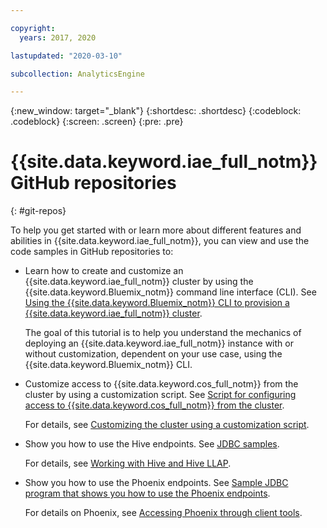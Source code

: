 ```yaml
---

copyright:
  years: 2017, 2020

lastupdated: "2020-03-10"

subcollection: AnalyticsEngine

---
```



{:new_window: target="_blank"}
{:shortdesc: .shortdesc}
{:codeblock: .codeblock}
{:screen: .screen}
{:pre: .pre}

# {{site.data.keyword.iae_full_notm}} GitHub repositories
{: #git-repos}

To help you get started with or learn more about different features and abilities in {{site.data.keyword.iae_full_notm}}, you can view  and use the code samples in GitHub repositories to:

- Learn how to create and customize an {{site.data.keyword.iae_full_notm}} cluster by using the {{site.data.keyword.Bluemix_notm}} command line interface (CLI). See [Using the {{site.data.keyword.Bluemix_notm}} CLI to provision a {{site.data.keyword.iae_full_notm}} cluster](https://github.com/IBM-Cloud/IBM-Analytics-Engine).

  The goal of this tutorial is to help you understand the mechanics of deploying an {{site.data.keyword.iae_full_notm}} instance with or without customization, dependent on your use case, using the {{site.data.keyword.Bluemix_notm}} CLI.

- Customize access to {{site.data.keyword.cos_full_notm}} from the cluster by using a customization script. See  [Script for configuring access to {{site.data.keyword.cos_full_notm}} from the cluster](https://github.com/IBM-Cloud/IBM-Analytics-Engine/blob/master/customization-examples/associate-cos.sh).

  For details, see [Customizing the cluster using a customization script](/docs/AnalyticsEngine?topic=AnalyticsEngine-cust-cluster-script).

- Show you how to use the Hive endpoints. See [JDBC samples](https://github.com/IBM-Cloud/IBM-Analytics-Engine/tree/master/jdbcsamples/TestHive).

  For details, see [Working with Hive and Hive LLAP](/docs/AnalyticsEngine?topic=AnalyticsEngine-working-with-hive).

- Show you how to use the Phoenix endpoints. See [Sample JDBC program that shows you how to use the Phoenix endpoints](https://github.com/IBM-Cloud/IBM-Analytics-Engine/tree/master/jdbcsamples/TestPhoenix).

   For details on Phoenix, see [Accessing Phoenix through client tools](/docs/AnalyticsEngine?topic=AnalyticsEngine-working-with-hbase).

